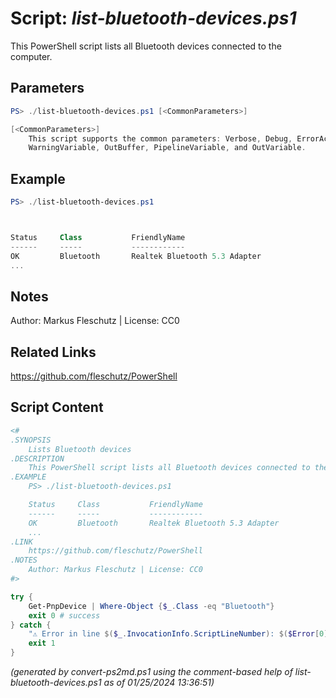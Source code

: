 Script: *list-bluetooth-devices.ps1*
========================

This PowerShell script lists all Bluetooth devices connected to the computer.

Parameters
----------
```powershell
PS> ./list-bluetooth-devices.ps1 [<CommonParameters>]

[<CommonParameters>]
    This script supports the common parameters: Verbose, Debug, ErrorAction, ErrorVariable, WarningAction, 
    WarningVariable, OutBuffer, PipelineVariable, and OutVariable.
```

Example
-------
```powershell
PS> ./list-bluetooth-devices.ps1



Status     Class           FriendlyName                                    InstanceId
------     -----           ------------                                    ----------
OK         Bluetooth       Realtek Bluetooth 5.3 Adapter                   USB\VID_...
...

```

Notes
-----
Author: Markus Fleschutz | License: CC0

Related Links
-------------
https://github.com/fleschutz/PowerShell

Script Content
--------------
```powershell
<#
.SYNOPSIS
	Lists Bluetooth devices
.DESCRIPTION
	This PowerShell script lists all Bluetooth devices connected to the computer.
.EXAMPLE
	PS> ./list-bluetooth-devices.ps1

	Status     Class           FriendlyName                                    InstanceId
	------     -----           ------------                                    ----------
	OK         Bluetooth       Realtek Bluetooth 5.3 Adapter                   USB\VID_...
	...
.LINK
	https://github.com/fleschutz/PowerShell
.NOTES
	Author: Markus Fleschutz | License: CC0
#>

try {
	Get-PnpDevice | Where-Object {$_.Class -eq "Bluetooth"}
	exit 0 # success
} catch {
	"⚠️ Error in line $($_.InvocationInfo.ScriptLineNumber): $($Error[0])"
	exit 1
}
```

*(generated by convert-ps2md.ps1 using the comment-based help of list-bluetooth-devices.ps1 as of 01/25/2024 13:36:51)*
